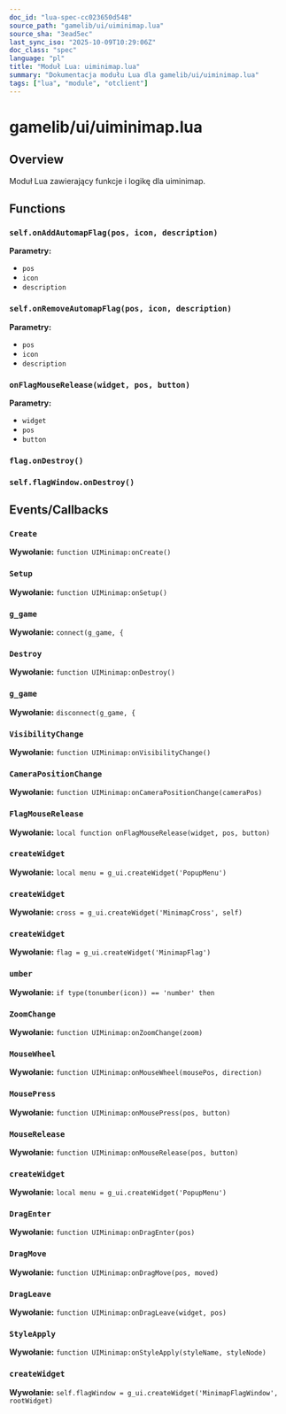 ```yaml
---
doc_id: "lua-spec-cc023650d548"
source_path: "gamelib/ui/uiminimap.lua"
source_sha: "3ead5ec"
last_sync_iso: "2025-10-09T10:29:06Z"
doc_class: "spec"
language: "pl"
title: "Moduł Lua: uiminimap.lua"
summary: "Dokumentacja modułu Lua dla gamelib/ui/uiminimap.lua"
tags: ["lua", "module", "otclient"]
---
```


# gamelib/ui/uiminimap.lua

## Overview

Moduł Lua zawierający funkcje i logikę dla uiminimap.

## Functions

### `self.onAddAutomapFlag(pos, icon, description)`

**Parametry:**

- `pos`
- `icon`
- `description`

### `self.onRemoveAutomapFlag(pos, icon, description)`

**Parametry:**

- `pos`
- `icon`
- `description`

### `onFlagMouseRelease(widget, pos, button)`

**Parametry:**

- `widget`
- `pos`
- `button`

### `flag.onDestroy()`

### `self.flagWindow.onDestroy()`

## Events/Callbacks

### `Create`

**Wywołanie:** `function UIMinimap:onCreate()`

### `Setup`

**Wywołanie:** `function UIMinimap:onSetup()`

### `g_game`

**Wywołanie:** `connect(g_game, {`

### `Destroy`

**Wywołanie:** `function UIMinimap:onDestroy()`

### `g_game`

**Wywołanie:** `disconnect(g_game, {`

### `VisibilityChange`

**Wywołanie:** `function UIMinimap:onVisibilityChange()`

### `CameraPositionChange`

**Wywołanie:** `function UIMinimap:onCameraPositionChange(cameraPos)`

### `FlagMouseRelease`

**Wywołanie:** `local function onFlagMouseRelease(widget, pos, button)`

### `createWidget`

**Wywołanie:** `local menu = g_ui.createWidget('PopupMenu')`

### `createWidget`

**Wywołanie:** `cross = g_ui.createWidget('MinimapCross', self)`

### `createWidget`

**Wywołanie:** `flag = g_ui.createWidget('MinimapFlag')`

### `umber`

**Wywołanie:** `if type(tonumber(icon)) == 'number' then`

### `ZoomChange`

**Wywołanie:** `function UIMinimap:onZoomChange(zoom)`

### `MouseWheel`

**Wywołanie:** `function UIMinimap:onMouseWheel(mousePos, direction)`

### `MousePress`

**Wywołanie:** `function UIMinimap:onMousePress(pos, button)`

### `MouseRelease`

**Wywołanie:** `function UIMinimap:onMouseRelease(pos, button)`

### `createWidget`

**Wywołanie:** `local menu = g_ui.createWidget('PopupMenu')`

### `DragEnter`

**Wywołanie:** `function UIMinimap:onDragEnter(pos)`

### `DragMove`

**Wywołanie:** `function UIMinimap:onDragMove(pos, moved)`

### `DragLeave`

**Wywołanie:** `function UIMinimap:onDragLeave(widget, pos)`

### `StyleApply`

**Wywołanie:** `function UIMinimap:onStyleApply(styleName, styleNode)`

### `createWidget`

**Wywołanie:** `self.flagWindow = g_ui.createWidget('MinimapFlagWindow', rootWidget)`

